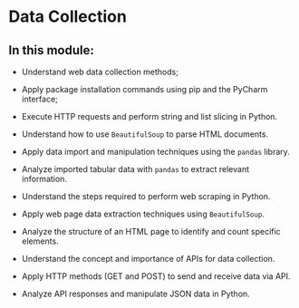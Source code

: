 # Data Collection 

## In this module:

* Understand web data collection methods;

* Apply package installation commands using pip and the PyCharm interface;

* Execute HTTP requests and perform string and list slicing in Python. 

* Understand how to use `BeautifulSoup` to parse HTML documents.

* Apply data import and manipulation techniques using the `pandas` library.

* Analyze imported tabular data with `pandas` to extract relevant information. 

* Understand the steps required to perform web scraping in Python.

* Apply web page data extraction techniques using `BeautifulSoup`.

* Analyze the structure of an HTML page to identify and count specific elements.

* Understand the concept and importance of APIs for data collection.

* Apply HTTP methods (GET and POST) to send and receive data via API.

* Analyze API responses and manipulate JSON data in Python.